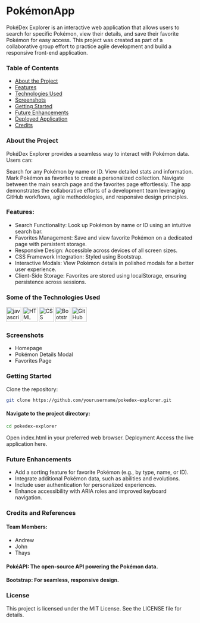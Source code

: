 # PokémonApp

PokéDex Explorer is an interactive web application that allows users to search for specific Pokémon, view their details, and save their favorite Pokémon for easy access. This project was created as part of a collaborative group effort to practice agile development and build a responsive front-end application.

### Table of Contents

- [About the Project](#about-the-project)
- [Features](#features)
- [Technologies Used](#technologies-used)
- [Screenshots](#screenshots)
- [Getting Started](#getting-started)
- [Future Enhancements](#future-enhancements)
- [Deployed Application](#deployed-application)
- [Credits](#credits)

### About the Project

PokéDex Explorer provides a seamless way to interact with Pokémon data. Users can:

Search for any Pokémon by name or ID.
View detailed stats and information.
Mark Pokémon as favorites to create a personalized collection.
Navigate between the main search page and the favorites page effortlessly.
The app demonstrates the collaborative efforts of a development team leveraging GitHub workflows, agile methodologies, and responsive design principles.

### Features:

- Search Functionality: Look up Pokémon by name or ID using an intuitive search bar.
- Favorites Management: Save and view favorite Pokémon on a dedicated page with persistent storage.
- Responsive Design: Accessible across devices of all screen sizes.
- CSS Framework Integration: Styled using Bootstrap.
- Interactive Modals: View Pokémon details in polished modals for a better user experience.
- Client-Side Storage: Favorites are stored using localStorage, ensuring persistence across sessions.

### Some of the Technologies Used

<div align="left">
    <img src="https://cdn.jsdelivr.net/gh/devicons/devicon/icons/javascript/javascript-original.svg" height="40" alt="javascript logo"  />
    <img src="https://cdn.jsdelivr.net/gh/devicons/devicon/icons/html5/html5-original.svg" height="40" alt="HTML logo" />
    <img src="https://cdn.jsdelivr.net/gh/devicons/devicon/icons/css3/css3-original.svg" height="40" alt="CSS logo" />
    <img src="https://cdn.jsdelivr.net/gh/devicons/devicon/icons/bootstrap/bootstrap-original.svg" height="40" alt="Bootstrap logo" />
    <img src="https://cdn.jsdelivr.net/gh/devicons/devicon/icons/github/github-original.svg" height="40" alt="GitHub logo" />
</div>

### Screenshots

- Homepage
- Pokémon Details Modal
- Favorites Page

### Getting Started

Clone the repository:

```bash
git clone https://github.com/yourusername/pokedex-explorer.git
```

#### Navigate to the project directory:

```bash
cd pokedex-explorer
```

Open index.html in your preferred web browser.
Deployment
Access the live application here.

### Future Enhancements

- Add a sorting feature for favorite Pokémon (e.g., by type, name, or ID).
- Integrate additional Pokémon data, such as abilities and evolutions.
- Include user authentication for personalized experiences.
- Enhance accessibility with ARIA roles and improved keyboard navigation.

### Credits and References

#### Team Members:

- Andrew
- John
- Thays

#### PokéAPI: The open-source API powering the Pokémon data.

#### Bootstrap: For seamless, responsive design.

### License

This project is licensed under the MIT License. See the LICENSE file for details.
